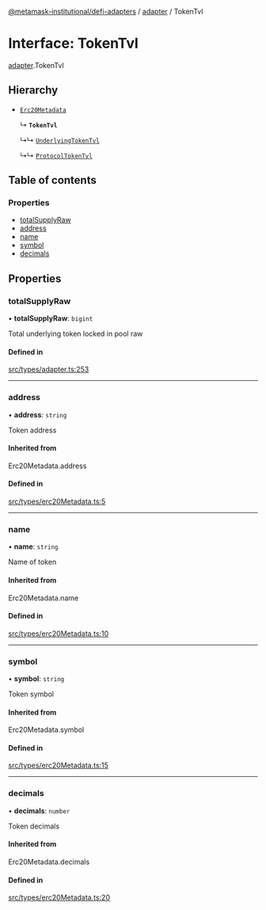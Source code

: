 [@metamask-institutional/defi-adapters](../README.md) / [adapter](../modules/adapter.md) / TokenTvl

# Interface: TokenTvl

[adapter](../modules/adapter.md).TokenTvl

## Hierarchy

- [`Erc20Metadata`](../modules/erc20Metadata.md#erc20metadata)

  ↳ **`TokenTvl`**

  ↳↳ [`UnderlyingTokenTvl`](adapter.UnderlyingTokenTvl.md)

  ↳↳ [`ProtocolTokenTvl`](adapter.ProtocolTokenTvl.md)

## Table of contents

### Properties

- [totalSupplyRaw](adapter.TokenTvl.md#totalsupplyraw)
- [address](adapter.TokenTvl.md#address)
- [name](adapter.TokenTvl.md#name)
- [symbol](adapter.TokenTvl.md#symbol)
- [decimals](adapter.TokenTvl.md#decimals)

## Properties

### totalSupplyRaw

• **totalSupplyRaw**: `bigint`

Total underlying token locked in pool raw

#### Defined in

[src/types/adapter.ts:253](https://github.com/consensys-vertical-apps/mmi-defi-adapters/blob/main/src/types/adapter.ts#L253)

___

### address

• **address**: `string`

Token address

#### Inherited from

Erc20Metadata.address

#### Defined in

[src/types/erc20Metadata.ts:5](https://github.com/consensys-vertical-apps/mmi-defi-adapters/blob/main/src/types/erc20Metadata.ts#L5)

___

### name

• **name**: `string`

Name of token

#### Inherited from

Erc20Metadata.name

#### Defined in

[src/types/erc20Metadata.ts:10](https://github.com/consensys-vertical-apps/mmi-defi-adapters/blob/main/src/types/erc20Metadata.ts#L10)

___

### symbol

• **symbol**: `string`

Token symbol

#### Inherited from

Erc20Metadata.symbol

#### Defined in

[src/types/erc20Metadata.ts:15](https://github.com/consensys-vertical-apps/mmi-defi-adapters/blob/main/src/types/erc20Metadata.ts#L15)

___

### decimals

• **decimals**: `number`

Token decimals

#### Inherited from

Erc20Metadata.decimals

#### Defined in

[src/types/erc20Metadata.ts:20](https://github.com/consensys-vertical-apps/mmi-defi-adapters/blob/main/src/types/erc20Metadata.ts#L20)

